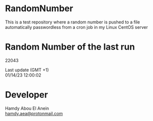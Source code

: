 # RandomNumber    
This is a test repository where a random number is pushed to a file automatically passwordless from a cron job in my Linux CentOS server    
# Random Number of the last run   
22043
      
Last update (GMT +1)    
01/14/23 12:00:02
# Developer    
Hamdy Abou El Anein   
hamdy.aea@protonmail.com
